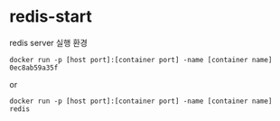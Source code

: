# redis-start
redis server 실행 환경 <br>
```
docker run -p [host port]:[container port] -name [container name] 0ec8ab59a35f
```

or

```
docker run -p [host port]:[container port] -name [container name] redis
```
